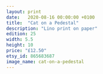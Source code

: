 ```yaml
---
layout: print
date:   2020-08-16 00:00:00 +0100
title:  "Cat on a Pedestal"
description: "Lino print on paper"
edition: 25
width: 5.5
height: 10
price: "£12.50"
etsy_id: 865683687
image_name: cat-on-a-pedestal
---
```

